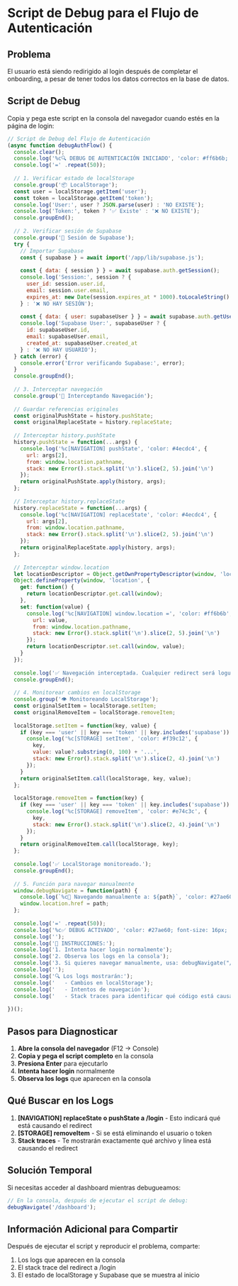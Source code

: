 # Script de Debug para el Flujo de Autenticación

## Problema
El usuario está siendo redirigido al login después de completar el onboarding, a pesar de tener todos los datos correctos en la base de datos.

## Script de Debug

Copia y pega este script en la consola del navegador cuando estés en la página de login:

```javascript
// Script de Debug del Flujo de Autenticación
(async function debugAuthFlow() {
  console.clear();
  console.log('%c🔍 DEBUG DE AUTENTICACIÓN INICIADO', 'color: #ff6b6b; font-size: 20px; font-weight: bold');
  console.log('=' .repeat(50));
  
  // 1. Verificar estado de localStorage
  console.group('📦 LocalStorage');
  const user = localStorage.getItem('user');
  const token = localStorage.getItem('token');
  console.log('User:', user ? JSON.parse(user) : 'NO EXISTE');
  console.log('Token:', token ? '✅ Existe' : '❌ NO EXISTE');
  console.groupEnd();
  
  // 2. Verificar sesión de Supabase
  console.group('🔐 Sesión de Supabase');
  try {
    // Importar Supabase
    const { supabase } = await import('/app/lib/supabase.js');
    
    const { data: { session } } = await supabase.auth.getSession();
    console.log('Session:', session ? {
      user_id: session.user.id,
      email: session.user.email,
      expires_at: new Date(session.expires_at * 1000).toLocaleString()
    } : '❌ NO HAY SESIÓN');
    
    const { data: { user: supabaseUser } } = await supabase.auth.getUser();
    console.log('Supabase User:', supabaseUser ? {
      id: supabaseUser.id,
      email: supabaseUser.email,
      created_at: supabaseUser.created_at
    } : '❌ NO HAY USUARIO');
  } catch (error) {
    console.error('Error verificando Supabase:', error);
  }
  console.groupEnd();
  
  // 3. Interceptar navegación
  console.group('🚦 Interceptando Navegación');
  
  // Guardar referencias originales
  const originalPushState = history.pushState;
  const originalReplaceState = history.replaceState;
  
  // Interceptar history.pushState
  history.pushState = function(...args) {
    console.log('%c[NAVIGATION] pushState', 'color: #4ecdc4', {
      url: args[2],
      from: window.location.pathname,
      stack: new Error().stack.split('\n').slice(2, 5).join('\n')
    });
    return originalPushState.apply(history, args);
  };
  
  // Interceptar history.replaceState
  history.replaceState = function(...args) {
    console.log('%c[NAVIGATION] replaceState', 'color: #4ecdc4', {
      url: args[2],
      from: window.location.pathname,
      stack: new Error().stack.split('\n').slice(2, 5).join('\n')
    });
    return originalReplaceState.apply(history, args);
  };
  
  // Interceptar window.location
  let locationDescriptor = Object.getOwnPropertyDescriptor(window, 'location');
  Object.defineProperty(window, 'location', {
    get: function() {
      return locationDescriptor.get.call(window);
    },
    set: function(value) {
      console.log('%c[NAVIGATION] window.location =', 'color: #ff6b6b', {
        url: value,
        from: window.location.pathname,
        stack: new Error().stack.split('\n').slice(2, 5).join('\n')
      });
      return locationDescriptor.set.call(window, value);
    }
  });
  
  console.log('✅ Navegación interceptada. Cualquier redirect será logueado.');
  console.groupEnd();
  
  // 4. Monitorear cambios en localStorage
  console.group('👁️ Monitoreando LocalStorage');
  const originalSetItem = localStorage.setItem;
  const originalRemoveItem = localStorage.removeItem;
  
  localStorage.setItem = function(key, value) {
    if (key === 'user' || key === 'token' || key.includes('supabase')) {
      console.log('%c[STORAGE] setItem', 'color: #f39c12', {
        key,
        value: value?.substring(0, 100) + '...',
        stack: new Error().stack.split('\n').slice(2, 4).join('\n')
      });
    }
    return originalSetItem.call(localStorage, key, value);
  };
  
  localStorage.removeItem = function(key) {
    if (key === 'user' || key === 'token' || key.includes('supabase')) {
      console.log('%c[STORAGE] removeItem', 'color: #e74c3c', {
        key,
        stack: new Error().stack.split('\n').slice(2, 4).join('\n')
      });
    }
    return originalRemoveItem.call(localStorage, key);
  };
  
  console.log('✅ LocalStorage monitoreado.');
  console.groupEnd();
  
  // 5. Función para navegar manualmente
  window.debugNavigate = function(path) {
    console.log(`%c🚀 Navegando manualmente a: ${path}`, 'color: #27ae60; font-size: 16px');
    window.location.href = path;
  };
  
  console.log('=' .repeat(50));
  console.log('%c✅ DEBUG ACTIVADO', 'color: #27ae60; font-size: 16px; font-weight: bold');
  console.log('');
  console.log('📝 INSTRUCCIONES:');
  console.log('1. Intenta hacer login normalmente');
  console.log('2. Observa los logs en la consola');
  console.log('3. Si quieres navegar manualmente, usa: debugNavigate("/dashboard")');
  console.log('');
  console.log('🔍 Los logs mostrarán:');
  console.log('   - Cambios en localStorage');
  console.log('   - Intentos de navegación');
  console.log('   - Stack traces para identificar qué código está causando los redirects');
  
})();
```

## Pasos para Diagnosticar

1. **Abre la consola del navegador** (F12 → Console)
2. **Copia y pega el script completo** en la consola
3. **Presiona Enter** para ejecutarlo
4. **Intenta hacer login** normalmente
5. **Observa los logs** que aparecen en la consola

## Qué Buscar en los Logs

1. **[NAVIGATION] replaceState o pushState a /login** - Esto indicará qué está causando el redirect
2. **[STORAGE] removeItem** - Si se está eliminando el usuario o token
3. **Stack traces** - Te mostrarán exactamente qué archivo y línea está causando el redirect

## Solución Temporal

Si necesitas acceder al dashboard mientras debugueamos:

```javascript
// En la consola, después de ejecutar el script de debug:
debugNavigate('/dashboard');
```

## Información Adicional para Compartir

Después de ejecutar el script y reproducir el problema, comparte:
1. Los logs que aparecen en la consola
2. El stack trace del redirect a /login
3. El estado de localStorage y Supabase que se muestra al inicio
